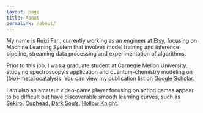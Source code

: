 ```yaml
---
layout: page
title: About
permalink: /about/
---
```


My name is Ruixi Fan, currently working as an engineer at [Etsy](https://www.etsy.com/), focusing on Machine Learning 
System that involves model training and inference pipeline, streaming data processing and experimentation of algorithms. 

Prior to this job, I was a graduate student at Carnegie Mellon University, studying spectroscopy's application and
quantum-chemistry modeling on (*bio*)-metallocatalysis. You can view my publication list on 
[Google Scholar](https://scholar.google.com/citations?user=4m5guE0AAAAJ).

I am also an amateur video-game player focusing on action games appear to be difficult but have discoverable smooth learning curves, 
such as [Sekiro](https://www.sekirothegame.com/content/atvi/sekiro/web/en/home.html), [Cuphead](http://www.cupheadgame.com/),
[Dark Souls](https://en.wikipedia.org/wiki/Dark_Souls), [Hollow Knight](https://en.wikipedia.org/wiki/Hollow_Knight).


